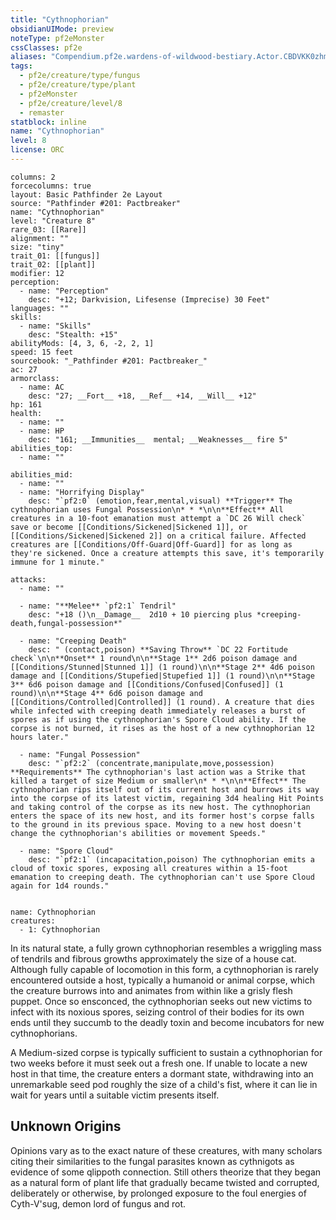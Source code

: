 ```yaml
---
title: "Cythnophorian"
obsidianUIMode: preview
noteType: pf2eMonster
cssClasses: pf2e
aliases: "Compendium.pf2e.wardens-of-wildwood-bestiary.Actor.CBDVKK0zhmcS8Pxn" 
tags:
  - pf2e/creature/type/fungus
  - pf2e/creature/type/plant
  - pf2eMonster
  - pf2e/creature/level/8
  - remaster
statblock: inline
name: "Cythnophorian"
level: 8
license: ORC
---
```


```statblock
columns: 2
forcecolumns: true
layout: Basic Pathfinder 2e Layout
source: "Pathfinder #201: Pactbreaker"
name: "Cythnophorian"
level: "Creature 8"
rare_03: [[Rare]]
alignment: ""
size: "tiny"
trait_01: [[fungus]]
trait_02: [[plant]]
modifier: 12
perception:
  - name: "Perception"
    desc: "+12; Darkvision, Lifesense (Imprecise) 30 Feet"
languages: ""
skills:
  - name: "Skills"
    desc: "Stealth: +15"
abilityMods: [4, 3, 6, -2, 2, 1]
speed: 15 feet
sourcebook: "_Pathfinder #201: Pactbreaker_"
ac: 27
armorclass:
  - name: AC
    desc: "27; __Fort__ +18, __Ref__ +14, __Will__ +12"
hp: 161
health:
  - name: ""
  - name: HP
    desc: "161; __Immunities__  mental; __Weaknesses__ fire 5"
abilities_top:
  - name: ""

abilities_mid:
  - name: ""
  - name: "Horrifying Display"
    desc: "`pf2:0` (emotion,fear,mental,visual) **Trigger** The cythnophorian uses Fungal Possession\n* * *\n\n**Effect** All creatures in a 10-foot emanation must attempt a `DC 26 Will check` save or become [[Conditions/Sickened|Sickened 1]], or [[Conditions/Sickened|Sickened 2]] on a critical failure. Affected creatures are [[Conditions/Off-Guard|Off-Guard]] for as long as they're sickened. Once a creature attempts this save, it's temporarily immune for 1 minute."

attacks:
  - name: ""

  - name: "**Melee** `pf2:1` Tendril"
    desc: "+18 ()\n__Damage__  2d10 + 10 piercing plus *creeping-death,fungal-possession*"

  - name: "Creeping Death"
    desc: " (contact,poison) **Saving Throw** `DC 22 Fortitude check`\n\n**Onset** 1 round\n\n**Stage 1** 2d6 poison damage and [[Conditions/Stunned|Stunned 1]] (1 round)\n\n**Stage 2** 4d6 poison damage and [[Conditions/Stupefied|Stupefied 1]] (1 round)\n\n**Stage 3** 6d6 poison damage and [[Conditions/Confused|Confused]] (1 round)\n\n**Stage 4** 6d6 poison damage and [[Conditions/Controlled|Controlled]] (1 round). A creature that dies while infected with creeping death immediately releases a burst of spores as if using the cythnophorian's Spore Cloud ability. If the corpse is not burned, it rises as the host of a new cythnophorian 12 hours later."

  - name: "Fungal Possession"
    desc: "`pf2:2` (concentrate,manipulate,move,possession) **Requirements** The cythnophorian's last action was a Strike that killed a target of size Medium or smaller\n* * *\n\n**Effect** The cythnophorian rips itself out of its current host and burrows its way into the corpse of its latest victim, regaining 3d4 healing Hit Points and taking control of the corpse as its new host. The cythnophorian enters the space of its new host, and its former host's corpse falls to the ground in its previous space. Moving to a new host doesn't change the cythnophorian's abilities or movement Speeds."

  - name: "Spore Cloud"
    desc: "`pf2:1` (incapacitation,poison) The cythnophorian emits a cloud of toxic spores, exposing all creatures within a 15-foot emanation to creeping death. The cythnophorian can't use Spore Cloud again for 1d4 rounds."
 
```

```encounter-table
name: Cythnophorian
creatures:
  - 1: Cythnophorian
```



In its natural state, a fully grown cythnophorian resembles a wriggling mass of tendrils and fibrous growths approximately the size of a house cat. Although fully capable of locomotion in this form, a cythnophorian is rarely encountered outside a host, typically a humanoid or animal corpse, which the creature burrows into and animates from within like a grisly flesh puppet. Once so ensconced, the cythnophorian seeks out new victims to infect with its noxious spores, seizing control of their bodies for its own ends until they succumb to the deadly toxin and become incubators for new cythnophorians.

A Medium-sized corpse is typically sufficient to sustain a cythnophorian for two weeks before it must seek out a fresh one. If unable to locate a new host in that time, the creature enters a dormant state, withdrawing into an unremarkable seed pod roughly the size of a child's fist, where it can lie in wait for years until a suitable victim presents itself.

## Unknown Origins

Opinions vary as to the exact nature of these creatures, with many scholars citing their similarities to the fungal parasites known as cythnigots as evidence of some qlippoth connection. Still others theorize that they began as a natural form of plant life that gradually became twisted and corrupted, deliberately or otherwise, by prolonged exposure to the foul energies of Cyth-V'sug, demon lord of fungus and rot.
